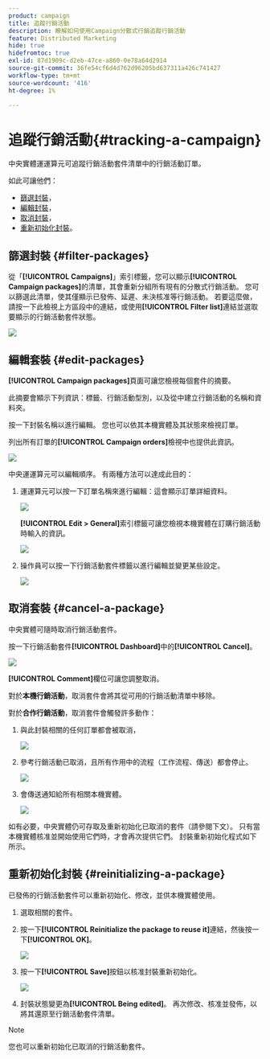```yaml
---
product: campaign
title: 追蹤行銷活動
description: 瞭解如何使用Campaign分散式行銷追蹤行銷活動
feature: Distributed Marketing
hide: true
hidefromtoc: true
exl-id: 87d1909c-d2eb-47ce-a860-0e78a64d2914
source-git-commit: 36fe54cf6d4d762d96205bd637311a426c741427
workflow-type: tm+mt
source-wordcount: '416'
ht-degree: 1%

---
```


# 追蹤行銷活動{#tracking-a-campaign}



中央實體運運算元可追蹤行銷活動套件清單中的行銷活動訂單。

如此可讓他們：

* [篩選封裝](#filter-packages)，
* [編輯封裝](#edit-packages)，
* [取消封裝](#cancel-a-package)，
* [重新初始化封裝](#reinitializing-a-package)。

## 篩選封裝 {#filter-packages}

從「**[!UICONTROL Campaigns]**」索引標籤，您可以顯示&#x200B;**[!UICONTROL Campaign packages]**&#x200B;的清單，其會重新分組所有現有的分散式行銷活動。 您可以篩選此清單，使其僅顯示已發佈、延遲、未決核准等行銷活動。 若要這麼做，請按一下此檢視上方區段中的連結，或使用&#x200B;**[!UICONTROL Filter list]**&#x200B;連結並選取要顯示的行銷活動套件狀態。

![](assets/mkg_dist_catalog_filter.png)

## 編輯套裝 {#edit-packages}

**[!UICONTROL Campaign packages]**&#x200B;頁面可讓您檢視每個套件的摘要。

此摘要會顯示下列資訊：標籤、行銷活動型別，以及從中建立行銷活動的名稱和資料夾。

按一下封裝名稱以進行編輯。 您也可以依其本機實體及其狀態來檢視訂單。

列出所有訂單的&#x200B;**[!UICONTROL Campaign orders]**&#x200B;檢視中也提供此資訊。

![](assets/mkg_dist_catalog_op_command_details.png)

中央運運算元可以編輯順序。 有兩種方法可以達成此目的：

1. 運運算元可以按一下訂單名稱來進行編輯：這會顯示訂單詳細資料。

   ![](assets/mkg_dist_catalog_op_command_edit1.png)

   **[!UICONTROL Edit > General]**&#x200B;索引標籤可讓您檢視本機實體在訂購行銷活動時輸入的資訊。

   ![](assets/mkg_dist_catalog_op_command_edit1a.png)

1. 操作員可以按一下行銷活動套件標籤以進行編輯並變更某些設定。

   ![](assets/mkg_dist_catalog_op_command_edit2.png)

## 取消套裝 {#cancel-a-package}

中央實體可隨時取消行銷活動套件。

按一下行銷活動套件&#x200B;**[!UICONTROL Dashboard]**&#x200B;中的&#x200B;**[!UICONTROL Cancel]**。

![](assets/mkg_dist_cancel_op_from_dashboard.png)

**[!UICONTROL Comment]**&#x200B;欄位可讓您調整取消。

對於&#x200B;**本機行銷活動**，取消套件會將其從可用的行銷活動清單中移除。

對於&#x200B;**合作行銷活動**，取消套件會觸發許多動作：

1. 與此封裝相關的任何訂單都會被取消，

   ![](assets/mkg_dist_mutual_op_cancelled.png)

1. 參考行銷活動已取消，且所有作用中的流程（工作流程、傳送）都會停止。

   ![](assets/mkg_dist_mutual_op_cancelled1.png)

1. 會傳送通知給所有相關本機實體。

   ![](assets/mkg_dist_mutual_op_cancelled2.png)

如有必要，中央實體仍可存取及重新初始化已取消的套件（請參閱下文）。 只有當本機實體核准並開始使用它們時，才會再次提供它們。 封裝重新初始化程式如下所示。

## 重新初始化封裝 {#reinitializing-a-package}

已發佈的行銷活動套件可以重新初始化、修改，並供本機實體使用。

1. 選取相關的套件。
1. 按一下&#x200B;**[!UICONTROL Reinitialize the package to reuse it]**&#x200B;連結，然後按一下&#x200B;**[!UICONTROL OK]**。

   ![](assets/mkg_dist_mutual_op_reinit.png)

1. 按一下&#x200B;**[!UICONTROL Save]**&#x200B;按鈕以核准封裝重新初始化。

   ![](assets/mkg_dist_mutual_op_reinit2.png)

1. 封裝狀態變更為&#x200B;**[!UICONTROL Being edited]**。 再次修改、核准並發佈，以將其還原至行銷活動套件清單。

>[!NOTE]
>
>您也可以重新初始化已取消的行銷活動套件。
